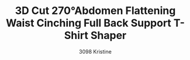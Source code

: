 ---
layout: product
title: 3D Cut 270°Abdomen Flattening Waist Cinching Full Back Support T-Shirt Shaper
subtitle: 3098 Kristine
price: '38.00'
feature_image: 
  - /shaping-lingerie/3098-front.png
  - /shaping-lingerie/3098-back.png
categories: 
  - Tummy & Waist
  - Back Support
  - Arms
  - Bust
  - Tops
---